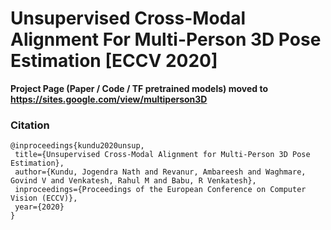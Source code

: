 # Unsupervised Cross-Modal Alignment For Multi-Person 3D Pose Estimation [ECCV 2020]

**Project Page (Paper / Code / TF pretrained models) moved to https://sites.google.com/view/multiperson3D**


### Citation

```
@inproceedings{kundu2020unsup,
 title={Unsupervised Cross-Modal Alignment for Multi-Person 3D Pose Estimation},
 author={Kundu, Jogendra Nath and Revanur, Ambareesh and Waghmare, Govind V and Venkatesh, Rahul M and Babu, R Venkatesh},
 inproceedings={Proceedings of the European Conference on Computer Vision (ECCV)},
 year={2020}
}
```
